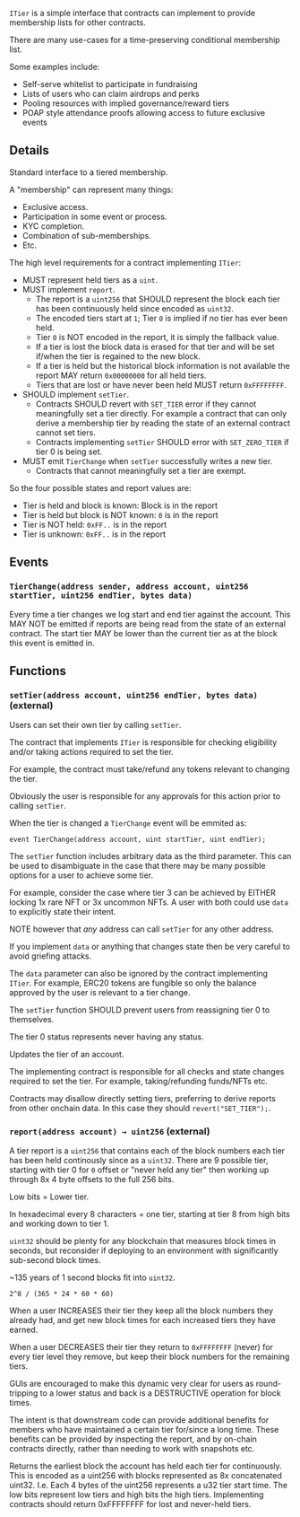 `ITier` is a simple interface that contracts can
implement to provide membership lists for other contracts.

There are many use-cases for a time-preserving conditional membership list.

Some examples include:

- Self-serve whitelist to participate in fundraising
- Lists of users who can claim airdrops and perks
- Pooling resources with implied governance/reward tiers
- POAP style attendance proofs allowing access to future exclusive events



## Details
Standard interface to a tiered membership.

A "membership" can represent many things:
- Exclusive access.
- Participation in some event or process.
- KYC completion.
- Combination of sub-memberships.
- Etc.

The high level requirements for a contract implementing `ITier`:
- MUST represent held tiers as a `uint`.
- MUST implement `report`.
  - The report is a `uint256` that SHOULD represent the block each tier has
    been continuously held since encoded as `uint32`.
  - The encoded tiers start at `1`; Tier `0` is implied if no tier has ever
    been held.
  - Tier `0` is NOT encoded in the report, it is simply the fallback value.
  - If a tier is lost the block data is erased for that tier and will be
    set if/when the tier is regained to the new block.
  - If a tier is held but the historical block information is not available
    the report MAY return `0x00000000` for all held tiers.
  - Tiers that are lost or have never been held MUST return `0xFFFFFFFF`.
- SHOULD implement `setTier`.
  - Contracts SHOULD revert with `SET_TIER` error if they cannot
    meaningfully set a tier directly.
    For example a contract that can only derive a membership tier by
    reading the state of an external contract cannot set tiers.
  - Contracts implementing `setTier` SHOULD error with `SET_ZERO_TIER`
    if tier 0 is being set.
- MUST emit `TierChange` when `setTier` successfully writes a new tier.
  - Contracts that cannot meaningfully set a tier are exempt.

So the four possible states and report values are:
- Tier is held and block is known: Block is in the report
- Tier is held but block is NOT known: `0` is in the report
- Tier is NOT held: `0xFF..` is in the report
- Tier is unknown: `0xFF..` is in the report


## Events
### `TierChange(address sender, address account, uint256 startTier, uint256 endTier, bytes data)`

Every time a tier changes we log start and end tier against the
account.
This MAY NOT be emitted if reports are being read from the state of an
external contract.
The start tier MAY be lower than the current tier as at the block this
event is emitted in.






## Functions
### `setTier(address account, uint256 endTier, bytes data)` (external)

Users can set their own tier by calling `setTier`.

The contract that implements `ITier` is responsible for checking
eligibility and/or taking actions required to set the tier.

For example, the contract must take/refund any tokens relevant to
changing the tier.

Obviously the user is responsible for any approvals for this action
prior to calling `setTier`.

When the tier is changed a `TierChange` event will be emmited as:
```
event TierChange(address account, uint startTier, uint endTier);
```

The `setTier` function includes arbitrary data as the third
parameter. This can be used to disambiguate in the case that
there may be many possible options for a user to achieve some tier.

For example, consider the case where tier 3 can be achieved
by EITHER locking 1x rare NFT or 3x uncommon NFTs. A user with both
could use `data` to explicitly state their intent.

NOTE however that _any_ address can call `setTier` for any other
address.

If you implement `data` or anything that changes state then be very
careful to avoid griefing attacks.

The `data` parameter can also be ignored by the contract implementing
`ITier`. For example, ERC20 tokens are fungible so only the balance
approved by the user is relevant to a tier change.

The `setTier` function SHOULD prevent users from reassigning
tier 0 to themselves.

The tier 0 status represents never having any status.


Updates the tier of an account.

The implementing contract is responsible for all checks and state
changes required to set the tier. For example, taking/refunding
funds/NFTs etc.

Contracts may disallow directly setting tiers, preferring to derive
reports from other onchain data.
In this case they should `revert("SET_TIER");`.



### `report(address account) → uint256` (external)

A tier report is a `uint256` that contains each of the block
numbers each tier has been held continously since as a `uint32`.
There are 9 possible tier, starting with tier 0 for `0` offset or
"never held any tier" then working up through 8x 4 byte offsets to the
full 256 bits.

Low bits = Lower tier.

In hexadecimal every 8 characters = one tier, starting at tier 8
from high bits and working down to tier 1.

`uint32` should be plenty for any blockchain that measures block times
in seconds, but reconsider if deploying to an environment with
significantly sub-second block times.

~135 years of 1 second blocks fit into `uint32`.

`2^8 / (365 * 24 * 60 * 60)`

When a user INCREASES their tier they keep all the block numbers they
already had, and get new block times for each increased tiers they have
earned.

When a user DECREASES their tier they return to `0xFFFFFFFF` (never)
for every tier level they remove, but keep their block numbers for the
remaining tiers.

GUIs are encouraged to make this dynamic very clear for users as
round-tripping to a lower status and back is a DESTRUCTIVE operation
for block times.

The intent is that downstream code can provide additional benefits for
members who have maintained a certain tier for/since a long time.
These benefits can be provided by inspecting the report, and by
on-chain contracts directly,
rather than needing to work with snapshots etc.


Returns the earliest block the account has held each tier for
continuously.
This is encoded as a uint256 with blocks represented as 8x
concatenated uint32.
I.e. Each 4 bytes of the uint256 represents a u32 tier start time.
The low bits represent low tiers and high bits the high tiers.
Implementing contracts should return 0xFFFFFFFF for lost and
never-held tiers.



